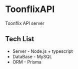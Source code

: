 # ToonflixAPI
Toonflix API server

## Tech List
* Server - Node.js + typescript
* DataBase - MySQL
* ORM - Prisma
